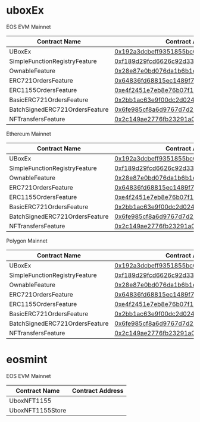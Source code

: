 # uboxEx

EOS EVM Mainnet

 | Contract Name | Contract Address
 | - | -
 | UBoxEx | [0x192a3dcbeff9351855bc0d692ed35a7e52c0fc24](https://explorer.evm.eosnetwork.com/address/0x192a3dcbeff9351855bc0d692ed35a7e52c0fc24)
 | SimpleFunctionRegistryFeature | [0xf189d29fcd6626c92d337b69d712179c3f839a7f](https://explorer.evm.eosnetwork.com/address/0xf189d29fcd6626c92d337b69d712179c3f839a7f)
 | OwnableFeature | [0x28e87e0bd076da1b6b1ec6a1cb744fed0fcc5115](https://explorer.evm.eosnetwork.com/address/0x28e87e0bd076da1b6b1ec6a1cb744fed0fcc5115)
 | ERC721OrdersFeature | [0x64836fd68815ec1489f744c81ac2b1e8db29cab3](https://explorer.evm.eosnetwork.com/address/0x64836fd68815ec1489f744c81ac2b1e8db29cab3)
 | ERC1155OrdersFeature | [0xe4f2451e7eb8e76b07f14533b83dc1aaeff4a731](https://explorer.evm.eosnetwork.com/address/0xe4f2451e7eb8e76b07f14533b83dc1aaeff4a731)
 | BasicERC721OrdersFeature | [0x2bb1ac63e9f00dc2d0240498e83c387561edfa7f](https://explorer.evm.eosnetwork.com/address/0x2bb1ac63e9f00dc2d0240498e83c387561edfa7f)
 | BatchSignedERC721OrdersFeature | [0x6fe985cf8a6d9767d7d24e20cfd33f2208d93371](https://explorer.evm.eosnetwork.com/address/0x6fe985cf8a6d9767d7d24e20cfd33f2208d93371)
 | NFTransfersFeature | [0x2c149ae2776fb23291a052f2f1a0c9b9653fb81c](https://explorer.evm.eosnetwork.com/address/0x2c149ae2776fb23291a052f2f1a0c9b9653fb81c)

Ethereum Mainnet

 | Contract Name | Contract Address
 | - | -
 | UBoxEx | [0x192a3dcbeff9351855bc0d692ed35a7e52c0fc24](https://etherscan.io/address/0x192a3dcbeff9351855bc0d692ed35a7e52c0fc24)
 | SimpleFunctionRegistryFeature | [0xf189d29fcd6626c92d337b69d712179c3f839a7f](https://etherscan.io/address/0xf189d29fcd6626c92d337b69d712179c3f839a7f)
 | OwnableFeature | [0x28e87e0bd076da1b6b1ec6a1cb744fed0fcc5115](https://etherscan.io/address/0x28e87e0bd076da1b6b1ec6a1cb744fed0fcc5115)
 | ERC721OrdersFeature | [0x64836fd68815ec1489f744c81ac2b1e8db29cab3](https://etherscan.io/address/0x64836fd68815ec1489f744c81ac2b1e8db29cab3)
 | ERC1155OrdersFeature | [0xe4f2451e7eb8e76b07f14533b83dc1aaeff4a731](https://etherscan.io/address/0xe4f2451e7eb8e76b07f14533b83dc1aaeff4a731)
 | BasicERC721OrdersFeature | [0x2bb1ac63e9f00dc2d0240498e83c387561edfa7f](https://etherscan.io/address/0x2bb1ac63e9f00dc2d0240498e83c387561edfa7f)
 | BatchSignedERC721OrdersFeature | [0x6fe985cf8a6d9767d7d24e20cfd33f2208d93371](https://etherscan.io/address/0x6fe985cf8a6d9767d7d24e20cfd33f2208d93371)
 | NFTransfersFeature | [0x2c149ae2776fb23291a052f2f1a0c9b9653fb81c](https://etherscan.io/address/0x2c149ae2776fb23291a052f2f1a0c9b9653fb81c)

Polygon Mainnet

 | Contract Name | Contract Address
 | - | -
 | UBoxEx | [0x192a3dcbeff9351855bc0d692ed35a7e52c0fc24](https://polygonscan.com/address/0x192a3dcbeff9351855bc0d692ed35a7e52c0fc24)
 | SimpleFunctionRegistryFeature | [0xf189d29fcd6626c92d337b69d712179c3f839a7f](https://polygonscan.com/address/0xf189d29fcd6626c92d337b69d712179c3f839a7f)
 | OwnableFeature | [0x28e87e0bd076da1b6b1ec6a1cb744fed0fcc5115](https://polygonscan.com/address/0x28e87e0bd076da1b6b1ec6a1cb744fed0fcc5115)
 | ERC721OrdersFeature | [0x64836fd68815ec1489f744c81ac2b1e8db29cab3](https://polygonscan.com/address/0x64836fd68815ec1489f744c81ac2b1e8db29cab3)
 | ERC1155OrdersFeature | [0xe4f2451e7eb8e76b07f14533b83dc1aaeff4a731](https://polygonscan.com/address/0xe4f2451e7eb8e76b07f14533b83dc1aaeff4a731)
 | BasicERC721OrdersFeature | [0x2bb1ac63e9f00dc2d0240498e83c387561edfa7f](https://polygonscan.com/address/0x2bb1ac63e9f00dc2d0240498e83c387561edfa7f)
 | BatchSignedERC721OrdersFeature | [0x6fe985cf8a6d9767d7d24e20cfd33f2208d93371](https://polygonscan.com/address/0x6fe985cf8a6d9767d7d24e20cfd33f2208d93371)
 | NFTransfersFeature | [0x2c149ae2776fb23291a052f2f1a0c9b9653fb81c](https://polygonscan.com/address/0x2c149ae2776fb23291a052f2f1a0c9b9653fb81c)


# eosmint

EOS EVM Mainnet

| Contract Name | Contract Address
| - | - 
| UboxNFT1155 | 
| UboxNFT1155Store | 

